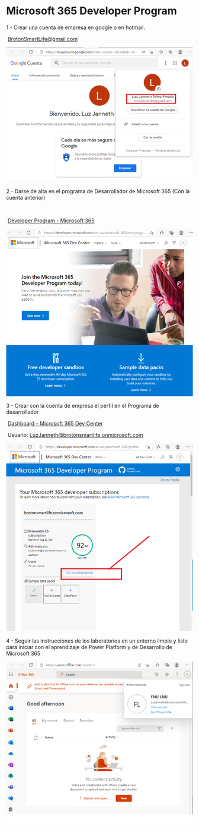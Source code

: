 # Microsoft 365 Developer Program



1 - Crear una cuenta de empresa en google o en hotmail.



​	 BrotonSmartLife@gmail.com

![publicemailcompanyaccount](images/publicemailcompanyaccount.png)

 2 - Darse de alta en el programa de Desarrollador de Microsoft 365 (Con la cuenta anterior)

​	

​	[Developer Program - Microsoft 365](https://developer.microsoft.com/en-us/microsoft-365/dev-program)

![Microsoft365DeveloperProgram](images/Microsoft365DeveloperProgram.png)

3 - Crear con la cuenta de empresa el perfil en el Programa de desarrollador

​	[Dashboard - Microsoft 365 Dev Center](https://developer.microsoft.com/en-us/microsoft-365/profile)

​	Usuario: LuzJanneth@brotonsmartlife.onmicrosoft.com

![CuentaYPerfileEnMicrosoftOffice365](images/CuentaYPerfileEnMicrosoftOffice365.png)

4 - Seguir las instrucciones de los laboratorios en un entorno limpio y listo para iniciar con el aprendizaje de Power Platform y de Desarrollo de Microsoft 365

![Office365Subscription](images/Office365Subscription.png)

